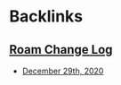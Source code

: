 
# Backlinks
## [Roam Change Log](<Roam Change Log.md>)
- [December 29th, 2020](<December 29th, 2020.md>)

